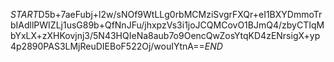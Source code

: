 $START$D5b+7aeFubj+l2w/sNOf9WtLLg0rbMCMziSvgrFXQr+eI1BXYDmmoTrbIAdllPWIZLj1usG89b+QfNnJFu/jhxpzVs3i1joJCQMCovO1BJmQ4/zbyCTIqMbYxLX+zXHKovjnj3/5N43HQIeNa8aub7o9OencQwZosYtqKD4zENrsigX+yp4p2890PAS3LMjReuDIEBoF522Oj/wouIYtnA==$END$